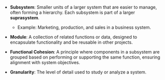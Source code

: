 - **Subsystem**: Smaller units of a larger system that are easier to manage, often forming a hierarchy. Each subsystem is part of a larger **suprasystem**.
    - Example: Marketing, production, and sales in a business system.
- **Module**: A collection of related functions or data, designed to encapsulate functionality and be reusable in other projects.
    
- **Functional Cohesion**: A principle where components in a subsystem are grouped based on performing or supporting the same function, ensuring alignment with system objectives.
    
- **Granularity**: The level of detail used to study or analyze a system.